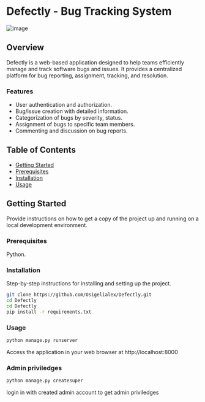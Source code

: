 # Defectly - Bug Tracking System

![image](https://github.com/Osigelialex/Defectly/assets/97721950/e309af96-b80e-473b-b9a2-e0d3fd6ac6b7)

## Overview

Defectly is a web-based application designed to help teams efficiently manage and track software bugs and issues. It provides a centralized platform for bug reporting, assignment, tracking, and resolution.

### Features

- User authentication and authorization.
- Bug/issue creation with detailed information.
- Categorization of bugs by severity, status.
- Assignment of bugs to specific team members.
- Commenting and discussion on bug reports.

## Table of Contents

- [Getting Started](#getting-started)
- [Prerequisites](#prerequisites)
- [Installation](#installation)
- [Usage](#usage)

## Getting Started

Provide instructions on how to get a copy of the project up and running on a local development environment.

### Prerequisites

Python.

### Installation

Step-by-step instructions for installing and setting up the project.

```bash
git clone https://github.com/Osigelialex/Defectly.git
cd Defectly
cd Defectly
pip install -r requirements.txt
```

### Usage
```bash
python manage.py runserver
```
Access the application in your web browser at http://localhost:8000

### Admin priviledges
```bash
python manage.py createsuper
```
login in with created admin account to get admin priviledges
